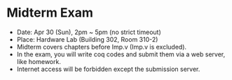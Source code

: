# Midterm Exam

- Date: Apr 30 (Sun), 2pm ~ 5pm (no strict timeout)
- Place: Hardware Lab (Building 302, Room 310-2)
- Midterm covers chapters before Imp.v (Imp.v is excluded).
- In the exam, you will write coq codes and submit them via a web server, like homework.
- Internet access will be forbidden except the submission server.
